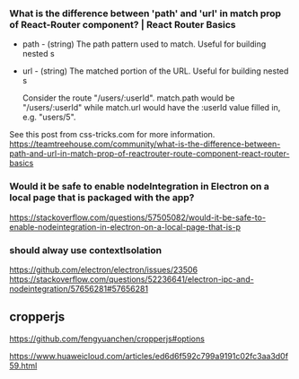 ### What is the difference between 'path' and 'url' in match prop of React-Router <Route> component? | React Router Basics

- path - (string) The path pattern used to match. Useful for building nested <Route>s
- url - (string) The matched portion of the URL. Useful for building nested <Link>s

  Consider the route "/users/:userId". match.path would be "/users/:userId" while match.url would have the :userId value filled in, e.g. "users/5".

See this post from css-tricks.com for more information.
https://teamtreehouse.com/community/what-is-the-difference-between-path-and-url-in-match-prop-of-reactrouter-route-component-react-router-basics

### Would it be safe to enable nodeIntegration in Electron on a local page that is packaged with the app?

https://stackoverflow.com/questions/57505082/would-it-be-safe-to-enable-nodeintegration-in-electron-on-a-local-page-that-is-p

### should alway use contextIsolation

https://github.com/electron/electron/issues/23506
https://stackoverflow.com/questions/52236641/electron-ipc-and-nodeintegration/57656281#57656281

## cropperjs

https://github.com/fengyuanchen/cropperjs#options


https://www.huaweicloud.com/articles/ed6d6f592c799a9191c02fc3aa3d0f59.html
